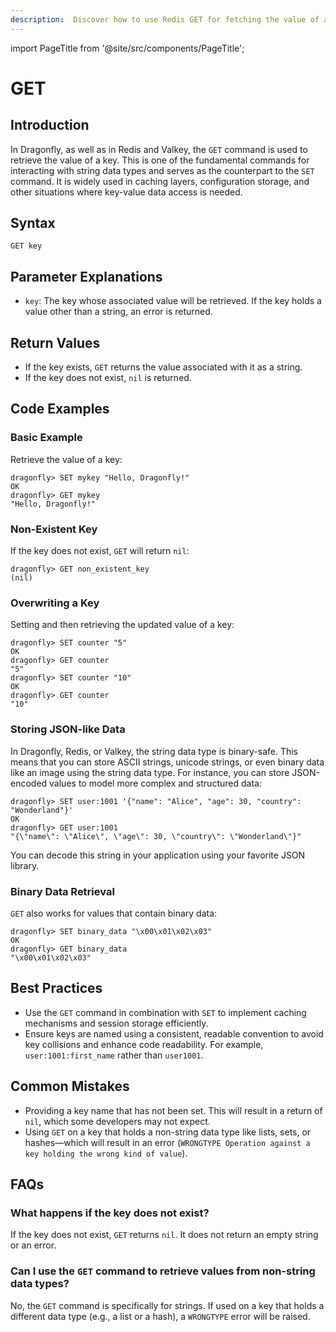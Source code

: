 ```yaml
---
description:  Discover how to use Redis GET for fetching the value of a defined key.
---
```


import PageTitle from '@site/src/components/PageTitle';

# GET

<PageTitle title="Redis GET Command (Documentation) | Dragonfly" />

## Introduction

In Dragonfly, as well as in Redis and Valkey, the `GET` command is used to retrieve the value of a key.
This is one of the fundamental commands for interacting with string data types and serves as the counterpart to the `SET` command.
It is widely used in caching layers, configuration storage, and other situations where key-value data access is needed.

## Syntax

```shell
GET key
```

## Parameter Explanations

- `key`: The key whose associated value will be retrieved. If the key holds a value other than a string, an error is returned.

## Return Values

- If the key exists, `GET` returns the value associated with it as a string.
- If the key does not exist, `nil` is returned.

## Code Examples

### Basic Example

Retrieve the value of a key:

```shell
dragonfly> SET mykey "Hello, Dragonfly!"
OK
dragonfly> GET mykey
"Hello, Dragonfly!"
```

### Non-Existent Key

If the key does not exist, `GET` will return `nil`:

```shell
dragonfly> GET non_existent_key
(nil)
```

### Overwriting a Key

Setting and then retrieving the updated value of a key:

```shell
dragonfly> SET counter "5"
OK
dragonfly> GET counter
"5"
dragonfly> SET counter "10"
OK
dragonfly> GET counter
"10"
```

### Storing JSON-like Data

In Dragonfly, Redis, or Valkey, the string data type is binary-safe.
This means that you can store ASCII strings, unicode strings, or even binary data like an image using the string data type.
For instance, you can store JSON-encoded values to model more complex and structured data:

```shell
dragonfly> SET user:1001 '{"name": "Alice", "age": 30, "country": "Wonderland"}'
OK
dragonfly> GET user:1001
"{\"name\": \"Alice\", \"age\": 30, \"country\": \"Wonderland\"}"
```

You can decode this string in your application using your favorite JSON library.

### Binary Data Retrieval

`GET` also works for values that contain binary data:

```shell
dragonfly> SET binary_data "\x00\x01\x02\x03"
OK
dragonfly> GET binary_data
"\x00\x01\x02\x03"
```

## Best Practices

- Use the `GET` command in combination with `SET` to implement caching mechanisms and session storage efficiently.
- Ensure keys are named using a consistent, readable convention to avoid key collisions and enhance code readability. For example, `user:1001:first_name` rather than `user1001`.

## Common Mistakes

- Providing a key name that has not been set. This will result in a return of `nil`, which some developers may not expect.
- Using `GET` on a key that holds a non-string data type like lists, sets, or hashes—which will result in an error (`WRONGTYPE Operation against a key holding the wrong kind of value`).

## FAQs

### What happens if the key does not exist?

If the key does not exist, `GET` returns `nil`. It does not return an empty string or an error.

### Can I use the `GET` command to retrieve values from non-string data types?

No, the `GET` command is specifically for strings. If used on a key that holds a different data type (e.g., a list or a hash), a `WRONGTYPE` error will be raised.